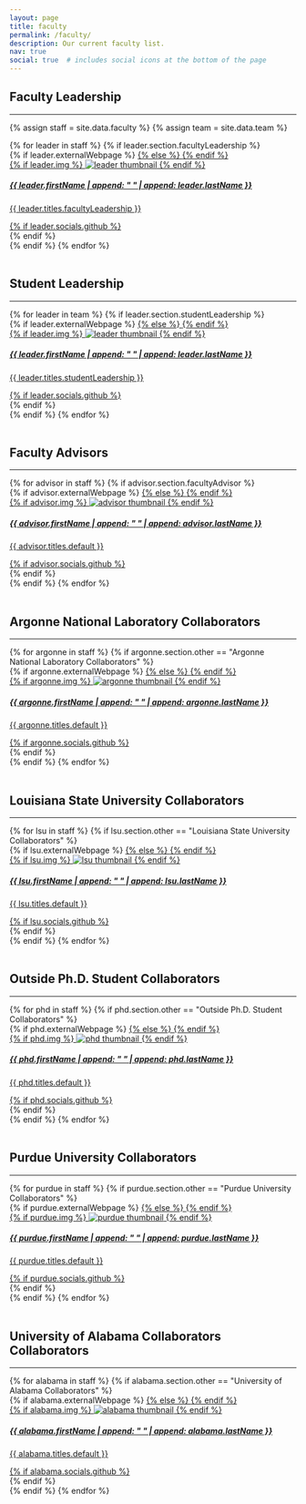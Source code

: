 ```yaml
---
layout: page
title: faculty
permalink: /faculty/
description: Our current faculty list.
nav: true
social: true  # includes social icons at the bottom of the page
---
```


## Faculty Leadership

---

{% assign staff = site.data.faculty %}
{% assign team = site.data.team %}

<!-- SSL Faculty Leadership Projects Grid -->
<div class="projects grid">
  {% for leader in staff %}
  {% if leader.section.facultyLeadership %}
  <div class="grid-item">
    {% if leader.externalWebpage %}
    <a href="{{ leader.externalWebpage }}" target="_blank">
    {% else %}
    <a href="{{ leader.webpage | relative_url }}">
    {% endif %}
      <div class="card hoverable">
        {% if leader.img %}
        <img src="{{ leader.img | relative_url }}" alt="leader thumbnail">
        {% endif %}
        <div class="card-body">
          <h5>{{ leader.firstName | append: " " | append: leader.lastName }}</h5>
          <p class="card-text">{{ leader.titles.facultyLeadership }}</p>
          <div class="row ml-1 mr-1 p-0">
            {% if leader.socials.github %}
            <div class="github-icon">
              <div class="icon" data-toggle="tooltip" title="GitHub Profile">
                <a href="{{ leader.socials.github }}" target="_blank"><i class="fab fa-github gh-icon"></i></a>
              </div>
            </div>
            {% endif %}
          </div>
        </div>
      </div>
    </a>
  </div>
  {% endif %}
{% endfor %}
</div>
<br>

## Student Leadership

---

<!-- SSL Student Leadership Projects Grid -->
<div class="projects grid">
  {% for leader in team %}
  {% if leader.section.studentLeadership %}
  <div class="grid-item">
    {% if leader.externalWebpage %}
    <a href="{{ leader.externalWebpage }}" target="_blank">
    {% else %}
    <a href="{{ leader.webpage | relative_url }}">
    {% endif %}
      <div class="card hoverable">
        {% if leader.img %}
        <img src="{{ leader.img | relative_url }}" alt="leader thumbnail">
        {% endif %}
        <div class="card-body">
          <h5>{{ leader.firstName | append: " " | append: leader.lastName }}</h5>
          <p class="card-text">{{ leader.titles.studentLeadership }}</p>
          <div class="row ml-1 mr-1 p-0">
            {% if leader.socials.github %}
            <div class="github-icon">
              <div class="icon" data-toggle="tooltip" title="GitHub Profile">
                <a href="{{ leader.socials.github }}" target="_blank"><i class="fab fa-github gh-icon"></i></a>
              </div>
            </div>
            {% endif %}
          </div>
        </div>
      </div>
    </a>
  </div>
  {% endif %}
{% endfor %}
</div>
<br>

## Faculty Advisors

---

<!-- Faculty Advisors Projects Grid -->
<div class="projects grid">
  {% for advisor in staff %}
  {% if advisor.section.facultyAdvisor %}
  <div class="grid-item">
    {% if advisor.externalWebpage %}
    <a href="{{ advisor.externalWebpage }}" target="_blank">
    {% else %}
    <a href="{{ advisor.webpage | relative_url }}">
    {% endif %}
      <div class="card hoverable">
        {% if advisor.img %}
        <img src="{{ advisor.img | relative_url }}" alt="advisor thumbnail">
        {% endif %}
        <div class="card-body">
          <h5>{{ advisor.firstName | append: " " | append: advisor.lastName }}</h5>
          <p class="card-text">{{ advisor.titles.default }}</p>
          <div class="row ml-1 mr-1 p-0">
            {% if advisor.socials.github %}
            <div class="github-icon">
              <div class="icon" data-toggle="tooltip" title="GitHub Profile">
                <a href="{{ advisor.socials.github }}" target="_blank"><i class="fab fa-github gh-icon"></i></a>
              </div>
            </div>
            {% endif %}
          </div>
        </div>
      </div>
    </a>
  </div>
  {% endif %}
{% endfor %}
</div>
<br>

## Argonne National Laboratory Collaborators

---

<!-- Argonne National Laboratory Collaborators Projects Grid -->
<div class="projects grid">
  {% for argonne in staff %}
  {% if argonne.section.other == "Argonne National Laboratory Collaborators" %}
  <div class="grid-item">
    {% if argonne.externalWebpage %}
    <a href="{{ argonne.externalWebpage }}" target="_blank">
    {% else %}
    <a href="{{ argonne.webpage | relative_url }}">
    {% endif %}
      <div class="card hoverable">
        {% if argonne.img %}
        <img src="{{ argonne.img | relative_url }}" alt="argonne thumbnail">
        {% endif %}
        <div class="card-body">
          <h5>{{ argonne.firstName | append: " " | append: argonne.lastName }}</h5>
          <p class="card-text">{{ argonne.titles.default }}</p>
          <div class="row ml-1 mr-1 p-0">
            {% if argonne.socials.github %}
            <div class="github-icon">
              <div class="icon" data-toggle="tooltip" title="GitHub Profile">
                <a href="{{ argonne.socials.github }}" target="_blank"><i class="fab fa-github gh-icon"></i></a>
              </div>
            </div>
            {% endif %}
          </div>
        </div>
      </div>
    </a>
  </div>
  {% endif %}
{% endfor %}
</div>
<br>

## Louisiana State University Collaborators

---

<!-- Louisiana State University Collaborators Projects Grid -->
<div class="projects grid">
  {% for lsu in staff %}
  {% if lsu.section.other == "Louisiana State University Collaborators" %}
  <div class="grid-item">
    {% if lsu.externalWebpage %}
    <a href="{{ lsu.externalWebpage }}" target="_blank">
    {% else %}
    <a href="{{ lsu.webpage | relative_url }}">
    {% endif %}
      <div class="card hoverable">
        {% if lsu.img %}
        <img src="{{ lsu.img | relative_url }}" alt="lsu thumbnail">
        {% endif %}
        <div class="card-body">
          <h5>{{ lsu.firstName | append: " " | append: lsu.lastName }}</h5>
          <p class="card-text">{{ lsu.titles.default }}</p>
          <div class="row ml-1 mr-1 p-0">
            {% if lsu.socials.github %}
            <div class="github-icon">
              <div class="icon" data-toggle="tooltip" title="GitHub Profile">
                <a href="{{ lsu.socials.github }}" target="_blank"><i class="fab fa-github gh-icon"></i></a>
              </div>
            </div>
            {% endif %}
          </div>
        </div>
      </div>
    </a>
  </div>
  {% endif %}
{% endfor %}
</div>
<br>

## Outside Ph.D. Student Collaborators

---

<!-- Outside Ph.D. Student Collaborators Projects Grid -->
<div class="projects grid">
  {% for phd in staff %}
  {% if phd.section.other == "Outside Ph.D. Student Collaborators" %}
  <div class="grid-item">
    {% if phd.externalWebpage %}
    <a href="{{ phd.externalWebpage }}" target="_blank">
    {% else %}
    <a href="{{ phd.webpage | relative_url }}">
    {% endif %}
      <div class="card hoverable">
        {% if phd.img %}
        <img src="{{ phd.img | relative_url }}" alt="phd thumbnail">
        {% endif %}
        <div class="card-body">
          <h5>{{ phd.firstName | append: " " | append: phd.lastName }}</h5>
          <p class="card-text">{{ phd.titles.default }}</p>
          <div class="row ml-1 mr-1 p-0">
            {% if phd.socials.github %}
            <div class="github-icon">
              <div class="icon" data-toggle="tooltip" title="GitHub Profile">
                <a href="{{ phd.socials.github }}" target="_blank"><i class="fab fa-github gh-icon"></i></a>
              </div>
            </div>
            {% endif %}
          </div>
        </div>
      </div>
    </a>
  </div>
  {% endif %}
{% endfor %}
</div>
<br>

## Purdue University Collaborators

---

<!-- Purdue University Collaborators Projects Grid -->
<div class="projects grid">
  {% for purdue in staff %}
  {% if purdue.section.other == "Purdue University Collaborators" %}
  <div class="grid-item">
    {% if purdue.externalWebpage %}
    <a href="{{ purdue.externalWebpage }}" target="_blank">
    {% else %}
    <a href="{{ purdue.webpage | relative_url }}">
    {% endif %}
      <div class="card hoverable">
        {% if purdue.img %}
        <img src="{{ purdue.img | relative_url }}" alt="purdue thumbnail">
        {% endif %}
        <div class="card-body">
          <h5>{{ purdue.firstName | append: " " | append: purdue.lastName }}</h5>
          <p class="card-text">{{ purdue.titles.default }}</p>
          <div class="row ml-1 mr-1 p-0">
            {% if purdue.socials.github %}
            <div class="github-icon">
              <div class="icon" data-toggle="tooltip" title="GitHub Profile">
                <a href="{{ purdue.socials.github }}" target="_blank"><i class="fab fa-github gh-icon"></i></a>
              </div>
            </div>
            {% endif %}
          </div>
        </div>
      </div>
    </a>
  </div>
  {% endif %}
{% endfor %}
</div>
<br>

## University of Alabama Collaborators Collaborators

---

<!-- University of Alabama Collaborators Projects Grid -->
<div class="projects grid">
  {% for alabama in staff %}
  {% if alabama.section.other == "University of Alabama Collaborators" %}
  <div class="grid-item">
    {% if alabama.externalWebpage %}
    <a href="{{ alabama.externalWebpage }}" target="_blank">
    {% else %}
    <a href="{{ alabama.webpage | relative_url }}">
    {% endif %}
      <div class="card hoverable">
        {% if alabama.img %}
        <img src="{{ alabama.img | relative_url }}" alt="alabama thumbnail">
        {% endif %}
        <div class="card-body">
          <h5>{{ alabama.firstName | append: " " | append: alabama.lastName }}</h5>
          <p class="card-text">{{ alabama.titles.default }}</p>
          <div class="row ml-1 mr-1 p-0">
            {% if alabama.socials.github %}
            <div class="github-icon">
              <div class="icon" data-toggle="tooltip" title="GitHub Profile">
                <a href="{{ alabama.socials.github }}" target="_blank"><i class="fab fa-github gh-icon"></i></a>
              </div>
            </div>
            {% endif %}
          </div>
        </div>
      </div>
    </a>
  </div>
  {% endif %}
{% endfor %}
</div>
<br>
